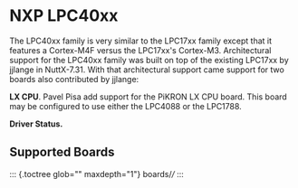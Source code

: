 NXP LPC40xx
===========

The LPC40xx family is very similar to the LPC17xx family except that it
features a Cortex-M4F versus the LPC17xx\'s Cortex-M3. Architectural
support for the LPC40xx family was built on top of the existing LPC17xx
by jjlange in NuttX-7.31. With that architectural support came support
for two boards also contributed by jjlange:

**LX CPU**. Pavel Pisa add support for the PiKRON LX CPU board. This
board may be configured to use either the LPC4088 or the LPC1788.

**Driver Status.**

Supported Boards
----------------

::: {.toctree glob="" maxdepth="1"}
boards/*/*
:::
